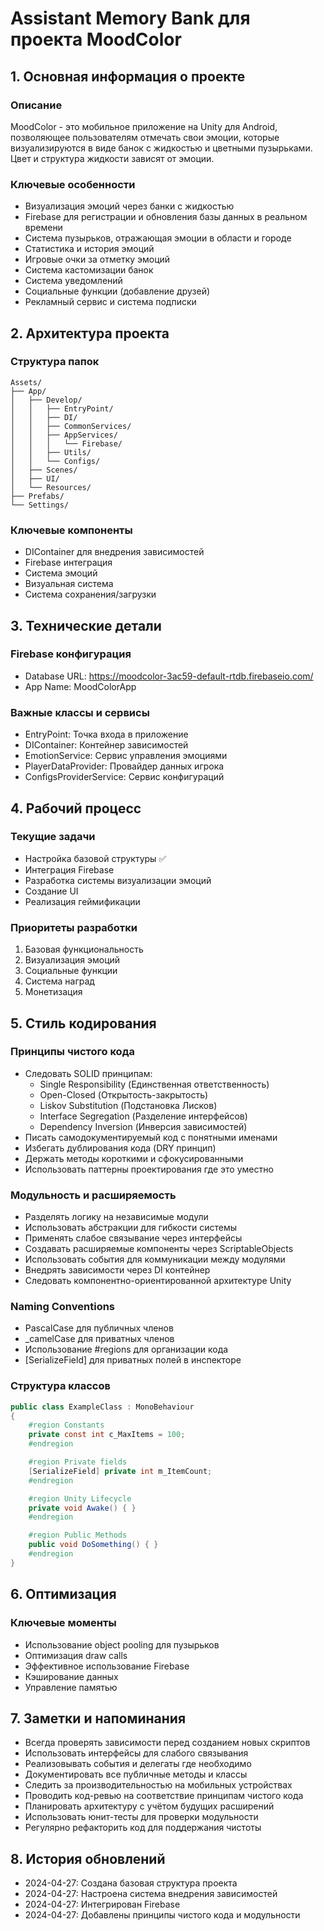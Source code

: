 # Assistant Memory Bank для проекта MoodColor

## 1. Основная информация о проекте
### Описание
MoodColor - это мобильное приложение на Unity для Android, позволяющее пользователям отмечать свои эмоции, которые визуализируются в виде банок с жидкостью и цветными пузырьками. Цвет и структура жидкости зависят от эмоции.

### Ключевые особенности
- Визуализация эмоций через банки с жидкостью
- Firebase для регистрации и обновления базы данных в реальном времени
- Система пузырьков, отражающая эмоции в области и городе
- Статистика и история эмоций
- Игровые очки за отметку эмоций
- Система кастомизации банок
- Система уведомлений
- Социальные функции (добавление друзей)
- Рекламный сервис и система подписки

## 2. Архитектура проекта
### Структура папок
```
Assets/
├── App/
│   ├── Develop/
│   │   ├── EntryPoint/
│   │   ├── DI/
│   │   ├── CommonServices/
│   │   ├── AppServices/
│   │   │   └── Firebase/
│   │   ├── Utils/
│   │   └── Configs/
│   ├── Scenes/
│   ├── UI/
│   └── Resources/
├── Prefabs/
└── Settings/
```

### Ключевые компоненты
- DIContainer для внедрения зависимостей
- Firebase интеграция
- Система эмоций
- Визуальная система
- Система сохранения/загрузки

## 3. Технические детали
### Firebase конфигурация
- Database URL: https://moodcolor-3ac59-default-rtdb.firebaseio.com/
- App Name: MoodColorApp

### Важные классы и сервисы
- EntryPoint: Точка входа в приложение
- DIContainer: Контейнер зависимостей
- EmotionService: Сервис управления эмоциями
- PlayerDataProvider: Провайдер данных игрока
- ConfigsProviderService: Сервис конфигураций

## 4. Рабочий процесс
### Текущие задачи
- Настройка базовой структуры ✅
- Интеграция Firebase
- Разработка системы визуализации эмоций
- Создание UI
- Реализация геймификации

### Приоритеты разработки
1. Базовая функциональность
2. Визуализация эмоций
3. Социальные функции
4. Система наград
5. Монетизация

## 5. Стиль кодирования
### Принципы чистого кода
- Следовать SOLID принципам:
  - Single Responsibility (Единственная ответственность)
  - Open-Closed (Открытость-закрытость)
  - Liskov Substitution (Подстановка Лисков)
  - Interface Segregation (Разделение интерфейсов)
  - Dependency Inversion (Инверсия зависимостей)
- Писать самодокументируемый код с понятными именами
- Избегать дублирования кода (DRY принцип)
- Держать методы короткими и сфокусированными
- Использовать паттерны проектирования где это уместно

### Модульность и расширяемость
- Разделять логику на независимые модули
- Использовать абстракции для гибкости системы
- Применять слабое связывание через интерфейсы
- Создавать расширяемые компоненты через ScriptableObjects
- Использовать события для коммуникации между модулями
- Внедрять зависимости через DI контейнер
- Следовать компонентно-ориентированной архитектуре Unity

### Naming Conventions
- PascalCase для публичных членов
- _camelCase для приватных членов
- Использование #regions для организации кода
- [SerializeField] для приватных полей в инспекторе

### Структура классов
```csharp
public class ExampleClass : MonoBehaviour
{
    #region Constants
    private const int c_MaxItems = 100;
    #endregion

    #region Private fields
    [SerializeField] private int m_ItemCount;
    #endregion

    #region Unity Lifecycle
    private void Awake() { }
    #endregion

    #region Public Methods
    public void DoSomething() { }
    #endregion
}
```

## 6. Оптимизация
### Ключевые моменты
- Использование object pooling для пузырьков
- Оптимизация draw calls
- Эффективное использование Firebase
- Кэширование данных
- Управление памятью

## 7. Заметки и напоминания
- Всегда проверять зависимости перед созданием новых скриптов
- Использовать интерфейсы для слабого связывания
- Реализовывать события и делегаты где необходимо
- Документировать все публичные методы и классы
- Следить за производительностью на мобильных устройствах
- Проводить код-ревью на соответствие принципам чистого кода
- Планировать архитектуру с учётом будущих расширений
- Использовать юнит-тесты для проверки модульности
- Регулярно рефакторить код для поддержания чистоты

## 8. История обновлений
- 2024-04-27: Создана базовая структура проекта
- 2024-04-27: Настроена система внедрения зависимостей
- 2024-04-27: Интегрирован Firebase
- 2024-04-27: Добавлены принципы чистого кода и модульности 